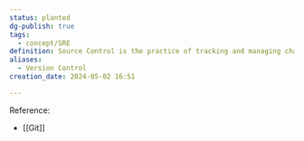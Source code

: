 ```yaml
---
status: planted
dg-publish: true
tags:
  - concept/SRE
definition: Source Control is the practice of tracking and managing changes to software code.
aliases:
  - Version Control
creation_date: 2024-05-02 16:51

---
```

Reference:  
- [[Git]]

